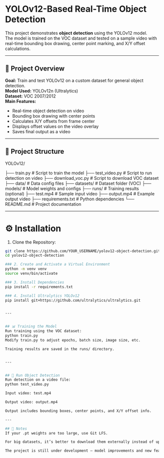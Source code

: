 # YOLOv12-Based Real-Time Object Detection

This project demonstrates **object detection** using the YOLOv12 model.  
The model is trained on the VOC dataset and tested on a sample video with real-time bounding box drawing, center point marking, and X/Y offset calculations.

---

## 🚀 Project Overview

**Goal:** Train and test YOLOv12 on a custom dataset for general object detection.  
**Model Used:** YOLOv12n (Ultralytics)  
**Dataset:** VOC 2007/2012  
**Main Features:**
- Real-time object detection on video
- Bounding box drawing with center points
- Calculates X/Y offsets from frame center
- Displays offset values on the video overlay
- Saves final output as a video

---

## 📁 Project Structure

YOLOv12/

├── train.py # Script to train the model
├── test_video.py # Script to run detection on video
├── download_voc.py # Script to download VOC dataset
├── data/ # Data config files
├── datasets/ # Dataset folder (VOC)
├── models/ # Model weights and configs
├── runs/ # Training results (optional)
├── test.mp4 # Sample input video
├── output.mp4 # Example output video
├── requirements.txt # Python dependencies
└── README.md # Project documentation

---

# ⚙️ Installation

1. Clone the Repository:
```bash
git clone https://github.com/YOUR_USERNAME/yolov12-object-detection.git
cd yolov12-object-detection

### 2. Create and Activate a Virtual Environment
python -m venv venv
source venv/bin/activate

### 3. Install Dependencies
pip install -r requirements.txt

### 4. Install Ultralytics YOLOv12
pip install git+https://github.com/ultralytics/ultralytics.git


---


## 📊 Training the Model
Run training using the VOC dataset:
python train.py
Modify train.py to adjust epochs, batch size, image size, etc.

Training results are saved in the runs/ directory.


---


## 🎥 Run Object Detection
Run detection on a video file:
python test_video.py

Input video: test.mp4

Output video: output.mp4

Output includes bounding boxes, center points, and X/Y offset info.

---

## 📌 Notes
If your .pt weights are too large, use Git LFS.

For big datasets, it’s better to download them externally instead of uploading to the repo.

The project is still under development — model improvements and new features are planned.

